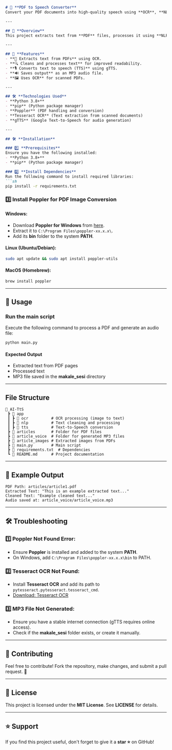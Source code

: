 ```md
# 📝 **PDF to Speech Converter**
Convert your PDF documents into high-quality speech using **OCR**, **NLP**, and **TTS** technologies.

---

## 📌 **Overview**
This project extracts text from **PDF** files, processes it using **NLP**, and converts it into speech using **Google Text-to-Speech (gTTS)**. The goal is to create an automated audiobook generator from research papers, articles, or any text-based PDFs.

---

## 🚀 **Features**
- **📄 Extracts text from PDFs** using OCR.  
- **🔍 Cleans and processes text** for improved readability.  
- **🎙️ Converts text to speech (TTS)** using gTTS.  
- **🔊 Saves output** as an MP3 audio file.  
- **🖼️ Uses OCR** for scanned PDFs.

---

## 🛠️ **Technologies Used**
- **Python 3.8+**  
- **pip** (Python package manager)  
- **Poppler** (PDF handling and conversion)  
- **Tesseract OCR** (Text extraction from scanned documents)  
- **gTTS** (Google Text-to-Speech for audio generation)  

---

## 🛠️ **Installation**

### 1️⃣ **Prerequisites**
Ensure you have the following installed:
- **Python 3.8+**
- **pip** (Python package manager)

### 2️⃣ **Install Dependencies**
Run the following command to install required libraries:
```sh
pip install -r requirements.txt
```

### 3️⃣ **Install Poppler for PDF Image Conversion**

#### Windows:
- Download **Poppler for Windows** from [here](https://poppler.freedesktop.org/).
- Extract it to `C:\Program Files\poppler-xx.x.x\`.
- Add its **bin** folder to the system **PATH**.

#### Linux (Ubuntu/Debian):
```sh
sudo apt update && sudo apt install poppler-utils
```

#### MacOS (Homebrew):
```sh
brew install poppler
```

---

## 📌 **Usage**

### **Run the main script**
Execute the following command to process a PDF and generate an audio file:
```sh
python main.py
```

#### **Expected Output**
- Extracted text from PDF pages  
- Processed text  
- MP3 file saved in the **makale_sesi** directory

---

## **File Structure**
```
📂 AI-TtS
 ┣ 📂 app
 ┃ ┣ 📂 ocr          # OCR processing (image to text)
 ┃ ┣ 📂 nlp          # Text cleaning and processing
 ┃ ┣ 📂 tts          # Text-to-Speech conversion
 ┣ 📂 articles       # Folder for PDF files
 ┣ 📂 article_voice  # Folder for generated MP3 files
 ┣ 📂 article_images # Extracted images from PDFs
 ┣ 📜 main.py        # Main script
 ┣ 📜 requirements.txt  # Dependencies
 ┗ 📜 README.md      # Project documentation
```

---

## 📜 **Example Output**
```
PDF Path: articles/article1.pdf
Extracted Text: "This is an example extracted text..."
Cleaned Text: "Example cleaned text..."
Audio saved at: article_voice/article_voice.mp3
```

---

## 🛠️ **Troubleshooting**

### 1️⃣ **Poppler Not Found Error**:
- Ensure **Poppler** is installed and added to the system **PATH**.
- On Windows, add `C:\Program Files\poppler-xx.x.x\bin` to PATH.

### 2️⃣ **Tesseract OCR Not Found**:
- Install **Tesseract OCR** and add its path to `pytesseract.pytesseract.tesseract_cmd`.  
- [Download: Tesseract OCR](https://github.com/UB-Mannheim/tesseract/wiki)

### 3️⃣ **MP3 File Not Generated**:
- Ensure you have a stable internet connection (gTTS requires online access).
- Check if the **makale_sesi** folder exists, or create it manually.

---

## 📌 **Contributing**
Feel free to contribute! Fork the repository, make changes, and submit a pull request. 🚀

---

## 📜 **License**
This project is licensed under the **MIT License**. See **LICENSE** for details.

---

## ⭐ **Support**
If you find this project useful, don't forget to give it a **star ⭐** on GitHub!
```
